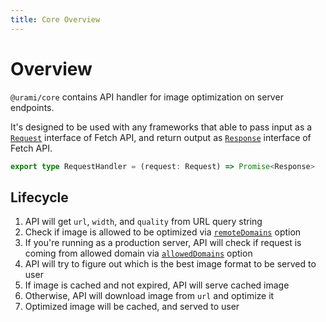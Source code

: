 ```yaml
---
title: Core Overview
---
```


# Overview

`@urami/core` contains API handler for image optimization on server endpoints.

It's designed to be used with any frameworks that able to pass input as a [`Request`](https://developer.mozilla.org/en-US/docs/Web/API/Request) interface of Fetch API, and return output as [`Response`](https://developer.mozilla.org/en-US/docs/Web/API/Response) interface of Fetch API.

```ts
export type RequestHandler = (request: Request) => Promise<Response>
```

## Lifecycle

1. API will get `url`, `width`, and `quality` from URL query string
2. Check if image is allowed to be optimized via [`remoteDomains`](/core/configuration#remotedomains) option
3. If you're running as a production server, API will check if request is coming from allowed domain via [`allowedDomains`](/core/configuration#alloweddomains) option
4. API will try to figure out which is the best image format to be served to user
5. If image is cached and not expired, API will serve cached image
6. Otherwise, API will download image from `url` and optimize it
7. Optimized image will be cached, and served to user